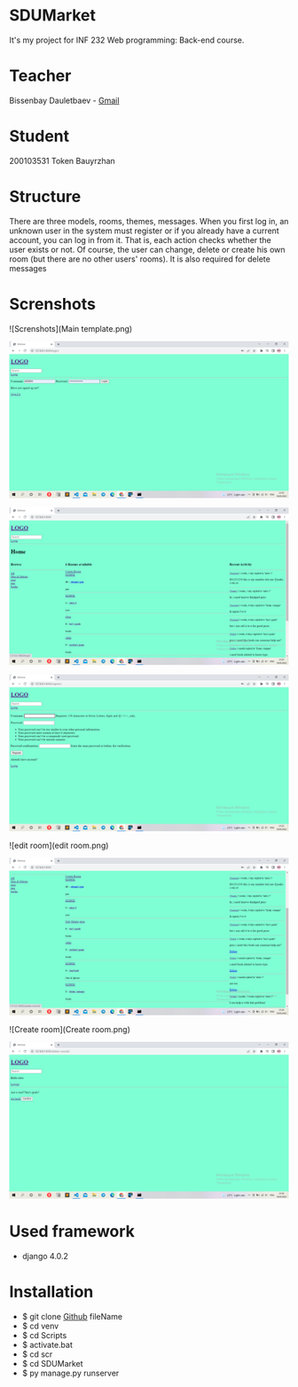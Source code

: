 # SDUMarket

It's my project for INF 232 Web programming: Back-end course.

# Teacher 

Bissenbay Dauletbaev - [Gmail](https://mail.google.com/mail/u/1/#search/b.dauletbayev%40sdu.edu.kz?compose=new)

# Student

200103531 Token Bauyrzhan

# Structure

There are three models, rooms, themes, messages.
When you first log in, an unknown user in the system must register or if you already have a current account, you can log in from it. 
That is, each action checks whether the user exists or not. Of course, the user can change, delete or create his own room (but there are no other users' rooms).
It is also required for delete messages

# Screnshots
![Screnshots](Main template.png)

![login](login.png)

![logout view in site](https://github.com/200103531BAUYRZHANTOKEN/SDUMarket/blob/main/logout%20view%20in%20site.png)

![create user](https://github.com/200103531BAUYRZHANTOKEN/SDUMarket/blob/main/create%20user.png)

![edit room](edit room.png)

![update and delete view](https://github.com/200103531BAUYRZHANTOKEN/SDUMarket/blob/main/update%20and%20delete%20view.png)

![Create room](Create room.png)

![delete](delete.png)

# Used framework
- django 4.0.2

# Installation
- $ git clone [Github](https://github.com/200103531BAUYRZHANTOKEN/SDUMarket/) fileName
- $ cd venv
- $ cd Scripts
- $ activate.bat
- $ cd scr 
- $ cd SDUMarket
- $ py manage.py runserver

